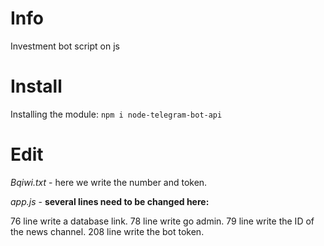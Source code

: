# Info
Investment bot script on js

# Install
Installing the module:
`npm i node-telegram-bot-api`

# Edit
*Bqiwi.txt* - here we write the number and token.

*app.js* - **several lines need to be changed here:**

76 line write a database link.
78 line write go admin.
79 line write the ID of the news channel.
208 line write the bot token.
